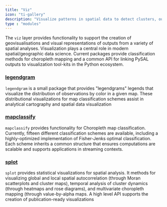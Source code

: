```yaml
---
title: "Viz"
icon: "ti-gallery"
description: "Visualize patterns in spatial data to detect clusters, outliers, and hot-spots"
type : "modules"
---
```


The `viz` layer provides functionality to support the creation of geovisualisations and visual representations of outputs from a variety of spatial analyses. Visualization plays a central role in modern spatial/geographic data science. Current packages provide classification methods for choropleth mapping and a common API for linking PySAL outputs to visualization tool-kits in the Python ecosystem.

### [legendgram](https://github.com/pysal/legendgram)

`legendgram` is a small package that provides "legendgrams" legends that visualize the distribution of observations by color in a given map. These distributional visualizations for map classification schemes assist in analytical cartography and spatial data visualization

### [mapclassify](https://pysal.org/mapclassify)

`mapclassify` provides functionality for Choropleth map classification. Currently, fifteen different classification schemes are available, including a highly-optimized implementation of Fisher-Jenks optimal classification. Each scheme inherits a common structure that ensures computations are scalable and supports applications in streaming contexts.

### [splot](https://splot.readthedocs.io/en/latest/)

`splot` provides statistical visualizations for spatial analysis. It methods for visualizing global and local spatial autocorrelation (through Moran scatterplots and cluster maps), temporal analysis of cluster dynamics (through heatmaps and rose diagrams), and multivariate choropleth mapping (through value-by-alpha maps. A high level API supports the creation of publication-ready visualizations
